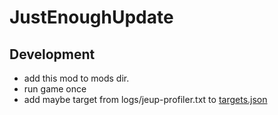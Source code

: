 # JustEnoughUpdate

## Development

- add this mod to mods dir.
- run game once
- add maybe target from logs/jeup-profiler.txt to [targets.json](src%2Fmain%2Fresources%2Ftargets.json)